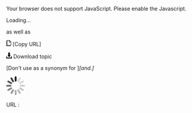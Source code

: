Your browser does not support JavaScript. Please enable the Javascript.

Loading...

as well as

![Copy URL](as-well-as_files/Copy.png) [Copy URL]

![Download](as-well-as_files/Download.png)
Download topic

[Don't use as a synonym for ]*[and.]*

![In progress](as-well-as_files/activity-large.gif)

URL :


